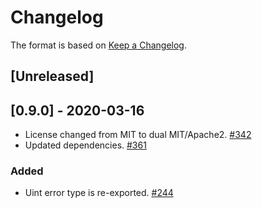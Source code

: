 # Changelog

The format is based on [Keep a Changelog].

[Keep a Changelog]: http://keepachangelog.com/en/1.0.0/

## [Unreleased]

## [0.9.0] - 2020-03-16
- License changed from MIT to dual MIT/Apache2. [#342](https://github.com/paritytech/parity-common/pull/342)
- Updated dependencies. [#361](https://github.com/paritytech/parity-common/pull/361)

### Added
- Uint error type is re-exported. [#244](https://github.com/paritytech/parity-common/pull/244)
